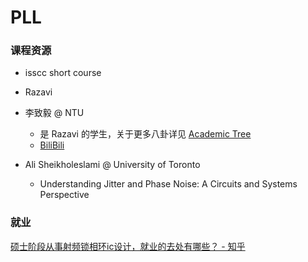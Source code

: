 # PLL

### 课程资源

- isscc short course
- Razavi
- 李致毅 @ NTU
  - 是 Razavi 的学生，关于更多八卦详见 [Academic Tree](https://github.com/RarityBrown/blog/blob/main/blog/hall_of_fame.md#razavi)
  - [BiliBili](https://space.bilibili.com/1629031600)

- Ali Sheikholeslami @ University of Toronto
  - Understanding Jitter and Phase Noise: A Circuits and Systems Perspective

### 就业

[硕士阶段从事射频锁相环ic设计，就业的去处有哪些？ - 知乎](https://www.zhihu.com/question/457135207)

